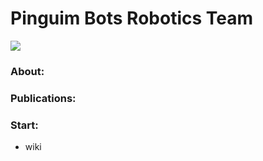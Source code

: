 # Pinguim Bots Robotics Team

![](https://user-images.githubusercontent.com/112727443/251260295-1393dbb1-0e4e-4546-bb73-661d6dc780d9.png)

### About:

### Publications:

### Start:
  - wiki
